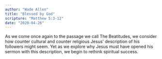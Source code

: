 ```yaml
---
author: "Wade Allen"
title: "Blessed by God"
scripture: "Matthew 5:3-12"
date: "2020-04-26"
---
```


As we come once again to the passage we call The Beatitudes, we consider how counter cultural and counter religious Jesus' description of his followers might seem. Yet as we explore why Jesus must have opened his sermon with this description, we begin to rethink spiritual success.
